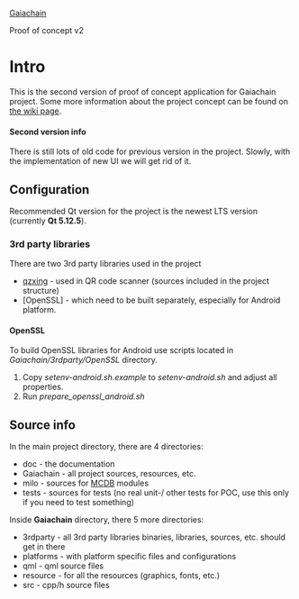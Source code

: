 [Gaiachain](https://gaiachain.io/)

Proof of concept v2

# Intro

This is the second version of proof of concept application for Gaiachain project.
Some more information about the project concept can be found on [the wiki page](https://redmine.milosolutions.com/projects/gaiachain-website/wiki).

#### Second version info

There is still lots of old code for previous version in the project. Slowly, with the implementation of new UI we will get rid of it.

## Configuration

Recommended Qt version for the project is the newest LTS version (currently **Qt 5.12.5**).

### 3rd party libraries 

There are two 3rd party libraries used in the project
* [qzxing](https://github.com/ftylitak/qzxing) - used in QR code scanner (sources included in the project structure)
* [OpenSSL] - which need to be built separately, especially for Android platform.

#### OpenSSL

To build OpenSSL libraries for Android use scripts located in *Gaiachain/3rdparty/OpenSSL* directory.

1. Copy *setenv-android.sh.example* to *setenv-android.sh* and adjust all properties.
2. Run *prepare_openssl_android.sh*

## Source info

In the main project directory, there are 4 directories:
*  doc - the documentation
*  Gaiachain - all project sources, resources, etc.
*  milo - sources for [MCDB](https://github.com/milosolutions/newprojecttemplate) modules
*  tests - sources for tests (no real unit-/ other tests for POC, use this only if you need to test something)

Inside **Gaiachain** directory, there 5 more directories:
* 3rdparty - all 3rd party libraries binaries, libraries, sources, etc. should get in there
* platforms - with platform specific files and configurations
* qml - qml source files
* resource - for all the resources (graphics, fonts, etc.)
* src - cpp/h source files
